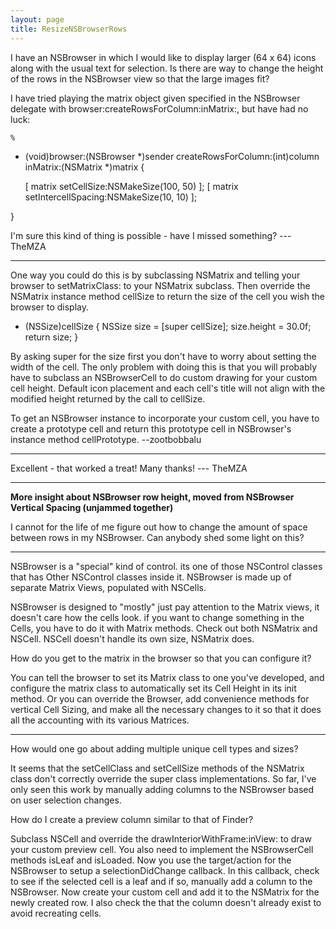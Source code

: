 ```yaml
---
layout: page
title: ResizeNSBrowserRows
---
```




I have an NSBrowser in which I would like to display larger (64 x 64) icons along with the usual text for selection. Is there are way to change the height of the rows in the NSBrowser view so that the large images fit?

I have tried playing the matrix object given specified in the NSBrowser delegate with     browser:createRowsForColumn:inMatrix:, but have had no luck:

    %
- (void)browser:(NSBrowser *)sender createRowsForColumn:(int)column inMatrix:(NSMatrix *)matrix {

     [ matrix setCellSize:NSMakeSize(100, 50) ];
     [ matrix setIntercellSpacing:NSMakeSize(10, 10) ];

}


I'm sure this kind of thing is possible - have I missed something?  ---TheMZA

----

One way you could do this is by subclassing NSMatrix and telling your browser to     setMatrixClass: to your NSMatrix subclass. Then override the NSMatrix instance method     cellSize to return the size of the cell you wish the browser to display. 

    
- (NSSize)cellSize {
    NSSize size = [super cellSize];
    size.height = 30.0f;
    return size;
}


By asking     super for the size first you don't have to worry about setting the width of the cell. The only problem with doing this is that you will probably have to subclass an NSBrowserCell to do custom drawing for your custom cell height. Default icon placement and each cell's title will not align with the modified height returned by the call to     cellSize. 

To get an NSBrowser instance to incorporate your custom cell, you have to create a prototype cell and return this prototype cell in NSBrowser's instance method     cellPrototype.  --zootbobbalu

----

Excellent - that worked a treat! Many thanks!  --- TheMZA

----

**More insight about NSBrowser row height, moved from NSBrowser Vertical Spacing (unjammed together)**

I cannot for the life of me figure out how to change the amount of space between rows in my NSBrowser. Can anybody shed some light on this?

----

NSBrowser is a "special" kind of control. its one of those NSControl classes that has Other NSControl classes inside it.
NSBrowser is made up of separate Matrix Views, populated with NSCells. 

NSBrowser is designed to "mostly" just pay attention to the Matrix views, it doesn't care how the cells look.  if you want to change something in the Cells, you have to do it with Matrix methods. Check out both NSMatrix and NSCell. NSCell doesn't handle its own size, NSMatrix does.  

How do you get to the matrix in the browser so that you can configure it?

You can tell the browser to set its Matrix class to one you've developed, and configure the matrix class to automatically set its Cell Height in its init method.  Or you can override the Browser, add convenience methods for vertical Cell Sizing, and make all the necessary changes to it so that it does all the accounting with its various Matrices. 

----

How would one go about adding multiple unique cell types and sizes?  

It seems that the setCellClass and setCellSize methods of the NSMatrix class don't correctly override the super class implementations.  So far, I've only seen this work by manually adding columns to the NSBrowser based on user selection changes.

How do I create a preview column similar to that of Finder?

Subclass NSCell and override the drawInteriorWithFrame:inView: to draw your custom preview cell.  You also need to implement the NSBrowserCell methods isLeaf and isLoaded.  Now you use the target/action for the NSBrowser to setup a selectionDidChange callback. In this callback, check to see if the selected cell is a leaf and if so, manually add a column to the NSBrowser.  Now create your custom cell and add it to the NSMatrix for the newly created row.  I also check the that the column doesn't already exist to avoid recreating cells.

